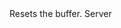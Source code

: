 <function name="Reset" parent="bf_write" type="classfunc">
	<description>
		Resets the buffer.
	</description>
	<realm>Server</realm>
</function>